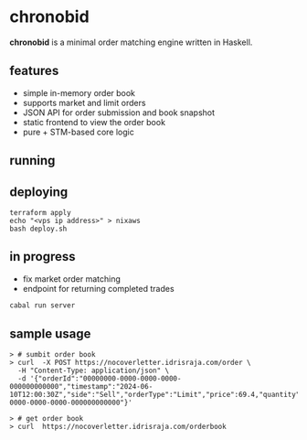 # chronobid

**chronobid** is a minimal order matching engine written in Haskell.

## features

- simple in-memory order book
- supports market and limit orders
- JSON API for order submission and book snapshot
- static frontend to view the order book
- pure + STM-based core logic

## running

## deploying
```
terraform apply
echo "<vps ip address>" > nixaws
bash deploy.sh
```

## in progress
* fix market order matching
* endpoint for returning completed trades

```bash
cabal run server
```

## sample usage
```
> # sumbit order book
> curl  -X POST https://nocoverletter.idrisraja.com/order \
  -H "Content-Type: application/json" \
  -d '{"orderId":"00000000-0000-0000-0000-000000000000","timestamp":"2024-06-10T12:00:30Z","side":"Sell","orderType":"Limit","price":69.4,"quantity":400.0,"userId":"00000000-0000-0000-0000-000000000000"}'
  ```

```
> # get order book
> curl  https://nocoverletter.idrisraja.com/orderbook
```

